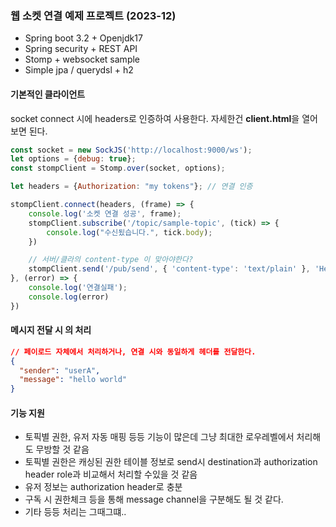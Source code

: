 ### 웹 소켓 연결 예제 프로젝트 (2023-12)
- Spring boot 3.2 + Openjdk17
- Spring security + REST API
- Stomp + websocket sample
- Simple jpa / querydsl + h2

#### 기본적인 클라이언트   

socket connect 시에 headers로 인증하여 사용한다.
자세한건 **client.html**을 열어보면 된다.

```javascript
const socket = new SockJS('http://localhost:9000/ws');
let options = {debug: true};
const stompClient = Stomp.over(socket, options);

let headers = {Authorization: "my tokens"}; // 연결 인증

stompClient.connect(headers, (frame) => {
    console.log('소켓 연결 성공', frame);
    stompClient.subscribe('/topic/sample-topic', (tick) => {
        console.log("수신됬습니다.", tick.body);
    })

    // 서버/클라의 content-type 이 맞아야한다?
    stompClient.send('/pub/send', { 'content-type': 'text/plain' }, 'Hello, Stomp!');
}, (error) => {
    console.log('연결실패');
    console.log(error)
})
```

#### 메시지 전달 시 의 처리

```json
// 페이로드 자체에서 처리하거나, 연결 시와 동일하게 헤더를 전달한다.
{
  "sender": "userA",
  "message": "hello world"
}

```

#### 기능 지원

- 토픽별 권한, 유저 자동 매핑 등등 기능이 많은데 그냥 최대한 로우레벨에서 처리해도 무방할 것 같음
- 토픽별 권한은 캐싱된 권한 테이블 정보로 send시 destination과 authorization header role과 비교해서 처리할 수있을 것 같음
- 유저 정보는 authorization header로 충분
- 구독 시 권한체크 등을 통해 message channel을 구분해도 될 것 같다.
- 기타 등등 처리는 그때그떄..